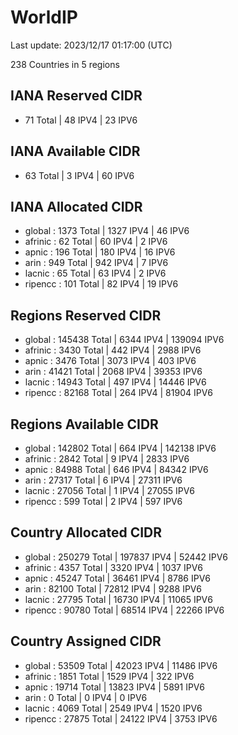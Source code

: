 # WorldIP

Last update: 2023/12/17 01:17:00 (UTC)

238 Countries in 5 regions

## IANA Reserved CIDR

- 71 Total | 48 IPV4 | 23 IPV6

## IANA Available CIDR

- 63 Total | 3 IPV4 | 60 IPV6

## IANA Allocated CIDR

- global : 1373 Total | 1327 IPV4 | 46 IPV6
- afrinic : 62 Total | 60 IPV4 | 2 IPV6
- apnic : 196 Total | 180 IPV4 | 16 IPV6
- arin : 949 Total | 942 IPV4 | 7 IPV6
- lacnic : 65 Total | 63 IPV4 | 2 IPV6
- ripencc : 101 Total | 82 IPV4 | 19 IPV6

## Regions Reserved CIDR

- global : 145438 Total | 6344 IPV4 | 139094 IPV6
- afrinic : 3430 Total | 442 IPV4 | 2988 IPV6
- apnic : 3476 Total | 3073 IPV4 | 403 IPV6
- arin : 41421 Total | 2068 IPV4 | 39353 IPV6
- lacnic : 14943 Total | 497 IPV4 | 14446 IPV6
- ripencc : 82168 Total | 264 IPV4 | 81904 IPV6

## Regions Available CIDR

- global : 142802 Total | 664 IPV4 | 142138 IPV6
- afrinic : 2842 Total | 9 IPV4 | 2833 IPV6
- apnic : 84988 Total | 646 IPV4 | 84342 IPV6
- arin : 27317 Total | 6 IPV4 | 27311 IPV6
- lacnic : 27056 Total | 1 IPV4 | 27055 IPV6
- ripencc : 599 Total | 2 IPV4 | 597 IPV6

## Country Allocated CIDR

- global : 250279 Total | 197837 IPV4 | 52442 IPV6
- afrinic : 4357 Total | 3320 IPV4 | 1037 IPV6
- apnic : 45247 Total | 36461 IPV4 | 8786 IPV6
- arin : 82100 Total | 72812 IPV4 | 9288 IPV6
- lacnic : 27795 Total | 16730 IPV4 | 11065 IPV6
- ripencc : 90780 Total | 68514 IPV4 | 22266 IPV6

## Country Assigned CIDR

- global : 53509 Total | 42023 IPV4 | 11486 IPV6
- afrinic : 1851 Total | 1529 IPV4 | 322 IPV6
- apnic : 19714 Total | 13823 IPV4 | 5891 IPV6
- arin : 0 Total | 0 IPV4 | 0 IPV6
- lacnic : 4069 Total | 2549 IPV4 | 1520 IPV6
- ripencc : 27875 Total | 24122 IPV4 | 3753 IPV6
